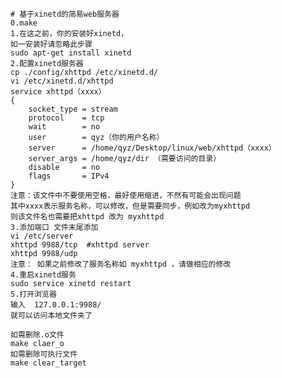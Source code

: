     # 基于xinetd的简易web服务器
    0.make
    1.在这之前，你的安装好xinetd，
    如一安装好请忽略此步骤
    sudo apt-get install xinetd
    2.配置xinetd服务器
    cp ./config/xhttpd /etc/xinetd.d/
    vi /etc/xinetd.d/xhttpd
    service xhttpd（xxxx）
    {
        socket_type = stream
        protocol    = tcp
        wait        = no
        user        = qyz（你的用户名称）
        server      = /home/qyz/Desktop/linux/web/xhttpd（xxxx）                        
        server_args = /home/qyz/dir （需要访问的目录）
        disable     = no
        flags       = IPv4
    }
    注意：该文件中不要使用空格，最好使用缩进，不然有可能会出现问题
    其中xxxx表示服务名称，可以修改，但是需要同步，例如改为myxhttpd
    则该文件名也需要把xhttpd 改为 myxhttpd
    3.添加端口 文件末尾添加
    vi /etc/server
    xhttpd 9988/tcp  #xhttpd server 
    xhttpd 9988/udp
    注意： 如果之前修改了服务名称如 myxhttpd ，请做相应的修改 
    4.重启xinetd服务
    sudo service xinetd restart
    5.打开浏览器
    输入  127.0.0.1:9988/
    就可以访问本地文件夹了

    如需删除.o文件
    make claer_o
    如需删除可执行文件
    make clear_target
